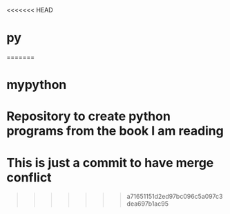 <<<<<<< HEAD
# py
=======
# mypython
# Repository to create python programs from the book I am reading
# This is just a commit to have merge conflict
>>>>>>> a71651151d2ed97bc096c5a097c3dea697b1ac95
